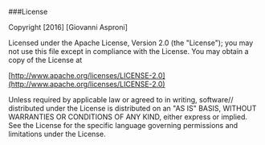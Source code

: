 ###License

Copyright [2016] [Giovanni Asproni]

Licensed under the Apache License, Version 2.0 (the "License");
you may not use this file except in compliance with the License.
You may obtain a copy of the License at

  [http://www.apache.org/licenses/LICENSE-2.0](http://www.apache.org/licenses/LICENSE-2.0)

Unless required by applicable law or agreed to in writing, software//
distributed under the License is distributed on an "AS IS" BASIS,
WITHOUT WARRANTIES OR CONDITIONS OF ANY KIND, either express or implied.
See the License for the specific language governing permissions and
limitations under the License.